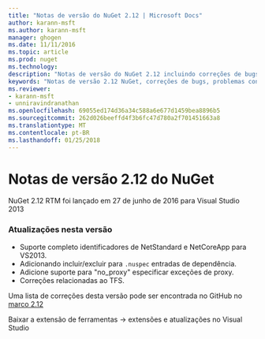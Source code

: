 ```yaml
---
title: "Notas de versão do NuGet 2.12 | Microsoft Docs"
author: karann-msft
ms.author: karann-msft
manager: ghogen
ms.date: 11/11/2016
ms.topic: article
ms.prod: nuget
ms.technology: 
description: "Notas de versão do NuGet 2.12 incluindo correções de bugs, problemas conhecidos, recursos adicionados e DCRs."
keywords: "Notas de versão 2.12 NuGet, correções de bugs, problemas conhecidos, adicionaram recursos, DCRs"
ms.reviewer:
- karann-msft
- unniravindranathan
ms.openlocfilehash: 69055ed174d36a34c588a6e677d1459bea8896b5
ms.sourcegitcommit: 262d026beeffd4f3b6fc47d780a2f701451663a8
ms.translationtype: MT
ms.contentlocale: pt-BR
ms.lasthandoff: 01/25/2018
---
```

# <a name="nuget-212-release-notes"></a>Notas de versão 2.12 do NuGet

NuGet 2.12 RTM foi lançado em 27 de junho de 2016 para Visual Studio 2013

### <a name="updates-in-this-release"></a>Atualizações nesta versão

* Suporte completo identificadores de NetStandard e NetCoreApp para VS2013.
* Adicionando incluir/excluir para `.nuspec` entradas de dependência.
* Adicione suporte para "no_proxy" especificar exceções de proxy.
* Correções relacionadas ao TFS.

Uma lista de correções desta versão pode ser encontrada no GitHub no [marco 2.12](https://github.com/NuGet/Home/issues?q=milestone%3A2.12+is%3Aclosed)

Baixar a extensão de ferramentas -> extensões e atualizações no Visual Studio
